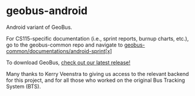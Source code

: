 # geobus-android
Android variant of GeoBus.

For CS115-specific documentation (i.e., sprint reports, burnup charts, etc.), go to the geobus-common repo and navigate to [geobus-common/documentations/android-sprint[x]](https://github.com/BusSquad/geobus-common/tree/master/documentations)

To download GeoBus, [check out our latest release!](https://github.com/BusSquad/geobus-android/releases/)

Many thanks to Kerry Veenstra to giving us access to the relevant backend for this project, and for all those who worked on the original Bus Tracking System (BTS).
